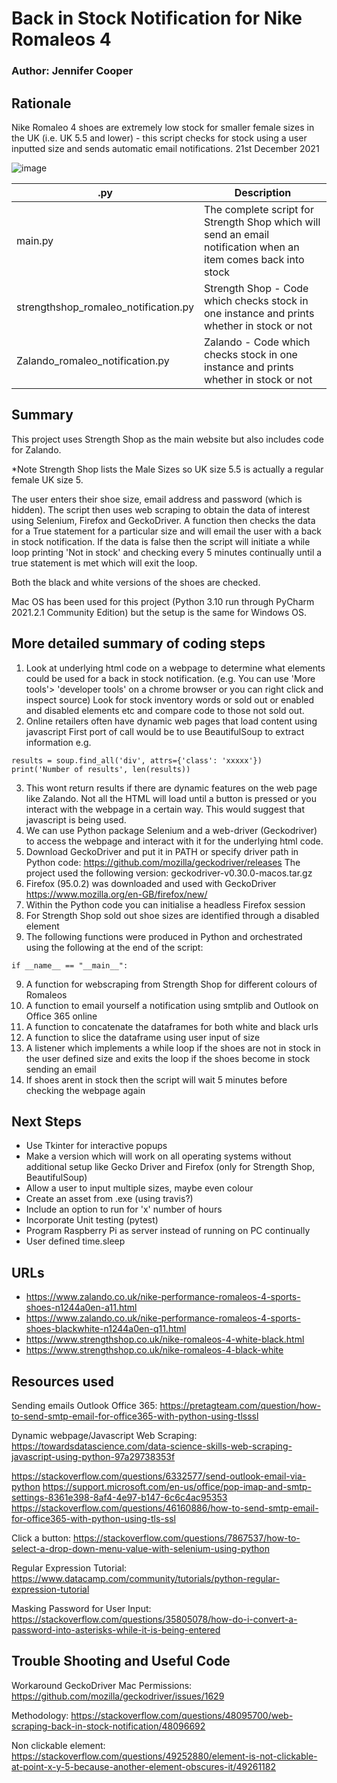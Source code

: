 # Back in Stock Notification for Nike Romaleos 4
### Author: Jennifer Cooper
## Rationale
Nike Romaleo 4 shoes are extremely low stock for smaller female sizes in the UK (i.e. UK 5.5 and lower) - this script checks for stock using a user inputted size and sends automatic email notifications.
21st December 2021

![image](https://media.alltricks.com/medium/2023821605e5b5bb09dc9.57097954.jpg)


| .py                                  | Description                                                                                                    |
|--------------------------------------|----------------------------------------------------------------------------------------------------------------|
| main.py                              | The complete script for Strength Shop which will send an email notification when an item comes back into stock |
| strengthshop_romaleo_notification.py | Strength Shop - Code which checks stock in one instance and prints whether in stock or not                     |
| Zalando_romaleo_notification.py      | Zalando - Code which checks stock in one instance and prints whether in stock or not                           |

## Summary
This project uses Strength Shop as the main website but also includes code for Zalando.

*Note Strength Shop lists the Male Sizes so UK size 5.5 is actually a regular female UK size 5.

The user enters their shoe size, email address and password (which is hidden). The script then uses web scraping to obtain the data of interest using Selenium, Firefox and GeckoDriver.
A function then checks the data for a True statement for a particular size and will email the user with a back in stock notification. If the data is false then the script will initiate a while loop printing 'Not in stock' and checking every 5 minutes continually until a true statement is met which will exit the loop.

Both the black and white versions of the shoes are checked.

Mac OS has been used for this project (Python 3.10 run through PyCharm 2021.2.1 Community Edition) but the setup is the same for Windows OS.

## More detailed summary of coding steps

1. Look at underlying html code on a webpage to determine what elements could be used
for a back in stock notification.
(e.g. You can use 'More tools'> 'developer tools' on a chrome browser or you can right click and inspect source)
Look for stock inventory words or sold out or enabled and disabled elements etc and compare code to those
not sold out. 
2. Online retailers often have dynamic web pages that load content using javascript
First port of call would be to use BeautifulSoup to extract information e.g.
```
results = soup.find_all('div', attrs={'class': 'xxxxx'})
print('Number of results', len(results)) 
```
3. This wont return results if there are dynamic features on the web page like Zalando. Not all the HTML will load until a button is pressed or you interact with the webpage in a certain way. 
This would suggest that javascript is being used.
4. We can use Python package Selenium and a web-driver (Geckodriver) to access the webpage and interact with it for the underlying html code. 
5. Download GeckoDriver and put it in PATH or specify driver path in Python code:
https://github.com/mozilla/geckodriver/releases
The project used the following version: geckodriver-v0.30.0-macos.tar.gz
6. Firefox (95.0.2)  was downloaded and used with GeckoDriver
https://www.mozilla.org/en-GB/firefox/new/
7. Within the Python code you can initialise a headless Firefox session 
8. For Strength Shop sold out shoe sizes are identified through a disabled element 
9. The following functions were produced in Python and orchestrated using the following at the end of the script:
```
if __name__ == "__main__":
```
9. A function for webscraping from Strength Shop for different colours of Romaleos
10. A function to email yourself a notification using smtplib and Outlook on Office 365 online
11. A function to concatenate the dataframes for both white and black urls 
12. A function to slice the dataframe using user input of size
13. A listener which implements a while loop if the shoes are not in stock in the user defined size and exits the loop if the shoes become in stock sending an email
14. If shoes arent in stock then the script will wait 5 minutes before checking the webpage again

## Next Steps
* Use Tkinter for interactive popups
* Make a version which will work on all operating systems without additional setup like Gecko Driver and Firefox (only for Strength Shop, BeautifulSoup)
* Allow a user to input multiple sizes, maybe even colour
* Create an asset from .exe (using travis?)
* Include an option to run for 'x' number of hours
* Incorporate Unit testing (pytest)
* Program Raspberry Pi as server instead of running on PC continually
* User defined time.sleep

## URLs
* https://www.zalando.co.uk/nike-performance-romaleos-4-sports-shoes-n1244a0en-a11.html
* https://www.zalando.co.uk/nike-performance-romaleos-4-sports-shoes-blackwhite-n1244a0en-q11.html
* https://www.strengthshop.co.uk/nike-romaleos-4-white-black.html
* https://www.strengthshop.co.uk/nike-romaleos-4-black-white

## Resources used
Sending emails Outlook Office 365:
https://pretagteam.com/question/how-to-send-smtp-email-for-office365-with-python-using-tlsssl

Dynamic webpage/Javascript Web Scraping:
https://towardsdatascience.com/data-science-skills-web-scraping-javascript-using-python-97a29738353f

https://stackoverflow.com/questions/6332577/send-outlook-email-via-python
https://support.microsoft.com/en-us/office/pop-imap-and-smtp-settings-8361e398-8af4-4e97-b147-6c6c4ac95353
https://stackoverflow.com/questions/46160886/how-to-send-smtp-email-for-office365-with-python-using-tls-ssl

Click a button:
https://stackoverflow.com/questions/7867537/how-to-select-a-drop-down-menu-value-with-selenium-using-python

Regular Expression Tutorial:
https://www.datacamp.com/community/tutorials/python-regular-expression-tutorial

Masking Password for User Input:
https://stackoverflow.com/questions/35805078/how-do-i-convert-a-password-into-asterisks-while-it-is-being-entered

## Trouble Shooting and Useful Code

Workaround GeckoDriver Mac Permissions:
https://github.com/mozilla/geckodriver/issues/1629

Methodology:
https://stackoverflow.com/questions/48095700/web-scraping-back-in-stock-notification/48096692

Non clickable element:
https://stackoverflow.com/questions/49252880/element-is-not-clickable-at-point-x-y-5-because-another-element-obscures-it/49261182